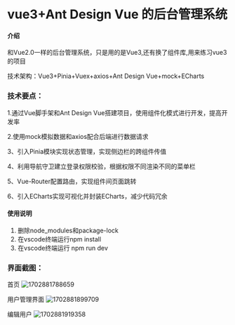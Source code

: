 # vue3+Ant Design Vue 的后台管理系统

#### 介绍
和Vue2.0一样的后台管理系统，只是用的是Vue3,还有换了组件库,用来练习vue3的项目

技术架构：Vue3+Pinia+Vuex+axios+Ant Design Vue+mock+ECharts

### 技术要点：


1.通过Vue脚手架和Ant Design Vue搭建项目，使用组件化模式进行开发，提高开发率

2.使用mock模拟数据和axios配合后端进行数据请求

3、引入Pinia模块实现状态管理，实现侧边栏的跨组件传值

4、利用导航守卫建立登录权限校验，根据权限不同渲染不同的菜单栏

5、Vue-Router配置路由，实现组件间页面跳转

6、引入ECharts实现可视化并封装ECharts，减少代码冗余


#### 使用说明

1.  删除node_modules和package-lock
2.  在vscode终端运行npm install
3.  在vscode终端运行 npm run dev

### 界面截图：

首页
![1702881788659](https://github.com/ztgj/vue3-plus-system/assets/104379441/0b83b96a-a12f-439b-8fd5-09961dd79445)


用户管理界面
![1702881899709](https://github.com/ztgj/vue3-plus-system/assets/104379441/afc54ca1-5f19-47d6-803d-f6eb28dbfea4)


编辑用户
![1702881919358](https://github.com/ztgj/vue3-plus-system/assets/104379441/1b399ddd-bc0a-4365-b1b8-8f943337e5eb)
